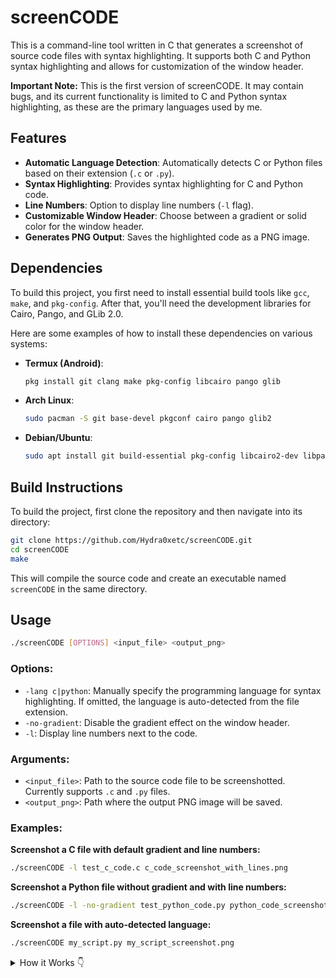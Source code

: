 # screenCODE

This is a command-line tool written in C that generates a screenshot of source code files with syntax highlighting. It supports both C and Python syntax highlighting and allows for customization of the window header.

**Important Note:** This is the first version of screenCODE. It may contain bugs, and its current functionality is limited to C and Python syntax highlighting, as these are the primary languages used by me.

## Features

- **Automatic Language Detection**: Automatically detects C or Python files based on their extension (`.c` or `.py`).
- **Syntax Highlighting**: Provides syntax highlighting for C and Python code.
- **Line Numbers**: Option to display line numbers (`-l` flag).
- **Customizable Window Header**: Choose between a gradient or solid color for the window header.
- **Generates PNG Output**: Saves the highlighted code as a PNG image.

## Dependencies

To build this project, you first need to install essential build tools like `gcc`, `make`, and `pkg-config`. After that, you'll need the development libraries for Cairo, Pango, and GLib 2.0.

Here are some examples of how to install these dependencies on various systems:

- **Termux (Android)**:
  ```bash
  pkg install git clang make pkg-config libcairo pango glib
  ```

- **Arch Linux**:
  ```bash
  sudo pacman -S git base-devel pkgconf cairo pango glib2
  ```

- **Debian/Ubuntu**:
  ```bash
  sudo apt install git build-essential pkg-config libcairo2-dev libpango1.0-dev libpangocairo-1.0-0 libglib2.0-dev
  ```

## Build Instructions

To build the project, first clone the repository and then navigate into its directory:

```bash
git clone https://github.com/Hydra0xetc/screenCODE.git
cd screenCODE
make
```

This will compile the source code and create an executable named `screenCODE` in the same directory.

## Usage

```bash
./screenCODE [OPTIONS] <input_file> <output_png>
```

### Options:

- `-lang c|python`: Manually specify the programming language for syntax highlighting. If omitted, the language is auto-detected from the file extension.
- `-no-gradient`: Disable the gradient effect on the window header.
- `-l`: Display line numbers next to the code.

### Arguments:

- `<input_file>`: Path to the source code file to be screenshotted. Currently supports `.c` and `.py` files.
- `<output_png>`: Path where the output PNG image will be saved.

### Examples:

**Screenshot a C file with default gradient and line numbers:**
```bash
./screenCODE -l test_c_code.c c_code_screenshot_with_lines.png
```

**Screenshot a Python file without gradient and with line numbers:**
```bash
./screenCODE -l -no-gradient test_python_code.py python_code_screenshot_with_lines.png
```

**Screenshot a file with auto-detected language:**
```bash
./screenCODE my_script.py my_script_screenshot.png
```

<details>
<summary>How it Works 👇</summary>

The `screenCODE` program is designed to take a source code file (C or Python), apply syntax highlighting, and then generate a PNG image of the highlighted code, resembling a code editor screenshot.

Here's how it works in detail:

1.  **Parsing Command Line Arguments (`main.c`)**:
    *   The program processes the arguments you provide. `input_file` and `output_png` are mandatory.
    *   The `-lang` argument allows manual language specification, overriding auto-detection.
    *   The `-no-gradient` argument disables the header gradient.
    *   The new `-l` argument enables line numbers.

2.  **Language Detection and Validation (`main.c`)**:
    *   If `-lang` is not used, the program attempts to determine the language (C or Python) from the input file's extension.
    *   It validates that the detected or specified language is supported. If not, it warns the user and exits.

3.  **Syntax Table Initialization (`main.c`, `syntax_highlighting_c.c`, `syntax_highlighting_python.c`)**:
    *   Syntax highlighting rules (keywords, functions, etc.) are loaded into efficient hash tables. This is now done once at the start of `main.c` based on the detected language, improving performance and preventing memory leaks.

4.  **Reading Code File Content (`main.c`)**:
    *   The entire content of the source code file is read into memory.

5.  **Syntax Highlighting and Line Numbering (`syntax_highlighting.c`, `syntax_highlighting_c.c`, `syntax_highlighting_python.c`)**:
    *   The `highlight_syntax` function dispatches to language-specific highlighting functions (`highlight_c_syntax` or `highlight_python_syntax`).
    *   These functions now process the code line by line. If line numbers are enabled, they are prepended to each line with proper formatting before syntax highlighting is applied to the entire line.
    *   Tokens (strings, comments, numbers, keywords, operators) are identified, escaped for Pango markup, and wrapped in `<span>` tags with specific colors.

6.  **Text Measurement and Image Dimensions (`main.c`)**:
    *   Pango is used to calculate the exact dimensions of the highlighted text, including line numbers if present. This ensures the output image is sized correctly.

7.  **PNG Image Drawing (`main.c`, `drawing_utils.c`)**:
    *   A Cairo surface is created. The program draws the background, a subtle window shadow, the main window frame with rounded corners, and the window header (using the improved `draw_header` function).
    *   Decorative window control buttons are added.
    *   Finally, the Pango-formatted code (with or without line numbers) is drawn onto the surface.

8.  **Image Saving (`main.c`)**:
    *   The final image is saved as a PNG file.

9.  **Memory Cleanup (`main.c`)**:
    *   All allocated memory and resources are properly freed at the end of the program execution.
</details>